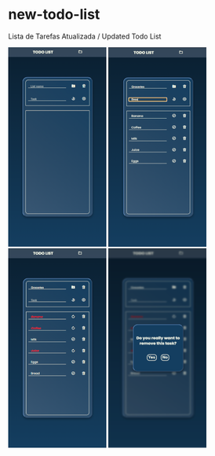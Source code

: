 # new-todo-list
 Lista de Tarefas Atualizada / Updated Todo List

![](images/todo-img-1.png)
![](images/todo-img-2.png)
![](images/todo-img-3.png)
![](images/todo-img-4.png)
